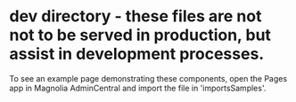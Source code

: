 # dev directory - these files are not not to be served in production, but assist in development processes.  #

To see an example page demonstrating these components, open the Pages app in Magnolia AdminCentral and import the file in 'importsSamples'.
